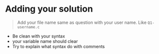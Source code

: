 # Adding your solution

> Add your file name same as question with your user name.
> Like ``` Q1-username.c ```

- Be clean with your syntax
- your variable name should clear
- Try to explain what syntax do with comments
